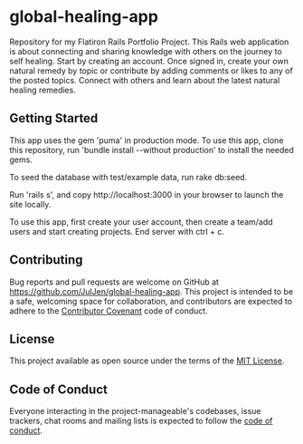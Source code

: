 # global-healing-app

Repository for my Flatiron Rails Portfolio Project. This Rails web application is about connecting and sharing knowledge with others on the journey to self healing. Start by creating an account. Once signed in, create your own natural remedy by topic or contribute by adding comments or likes to any of the posted topics. Connect with others and learn about the latest natural healing remedies. 

## Getting Started

This app uses the gem 'puma' in production mode. To use this app, clone this repository, run 'bundle install --without production' to install the needed gems.

To seed the database with test/example data, run rake db:seed.

Run 'rails s', and copy http://localhost:3000 in your browser to launch the site locally.

To use this app, first create your user account, then create a team/add users and start creating projects. End server with ctrl + c.

## Contributing

Bug reports and pull requests are welcome on GitHub at https://github.com/JulJen/global-healing-app. This project is intended to be a safe, welcoming space for collaboration, and contributors are expected to adhere to the [Contributor Covenant](http://contributor-covenant.org) code of conduct.

## License

This project available as open source under the terms of the [MIT License](https://opensource.org/licenses/MIT).

## Code of Conduct

Everyone interacting in the project-manageable's codebases, issue trackers, chat rooms and mailing lists is expected to follow the [code of conduct](https://github.com/JulJen/global-healing-app/blob/master/CODE_OF_CONDUCT.md).
